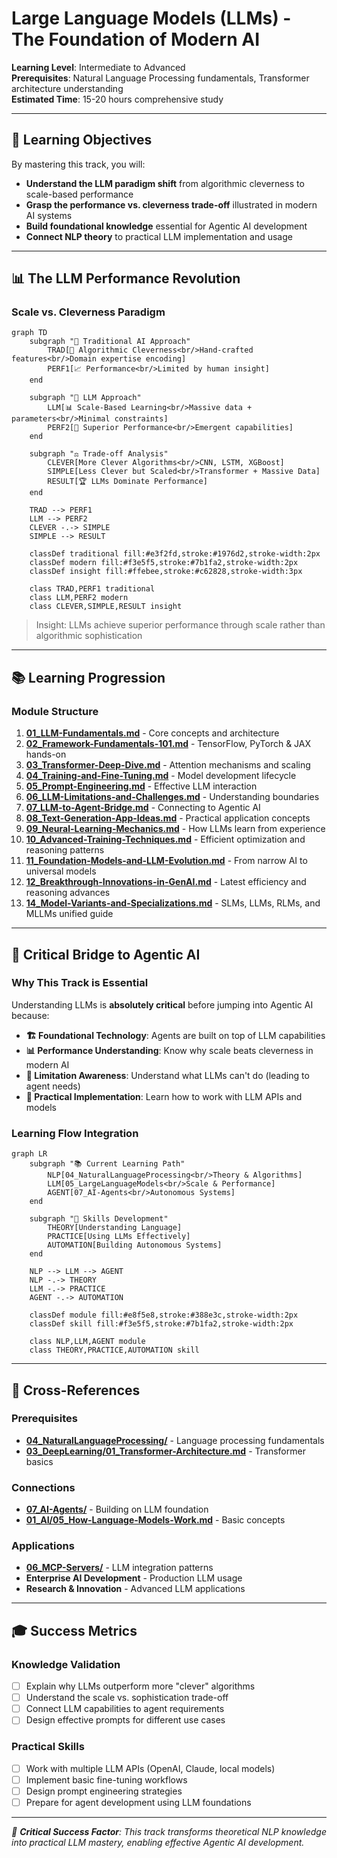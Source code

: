 # Large Language Models (LLMs) - The Foundation of Modern AI

**Learning Level**: Intermediate to Advanced  
**Prerequisites**: Natural Language Processing fundamentals, Transformer architecture understanding  
**Estimated Time**: 15-20 hours comprehensive study  

---

## 🎯 Learning Objectives

By mastering this track, you will:

- **Understand the LLM paradigm shift** from algorithmic cleverness to scale-based performance
- **Grasp the performance vs. cleverness trade-off** illustrated in modern AI systems
- **Build foundational knowledge** essential for Agentic AI development
- **Connect NLP theory** to practical LLM implementation and usage

---

## 📊 **The LLM Performance Revolution**

### **Scale vs. Cleverness Paradigm**

```mermaid
graph TD
    subgraph "🧠 Traditional AI Approach"
        TRAD[🔧 Algorithmic Cleverness<br/>Hand-crafted features<br/>Domain expertise encoding]
        PERF1[📈 Performance<br/>Limited by human insight]
    end
    
    subgraph "🚀 LLM Approach"
        LLM[📊 Scale-Based Learning<br/>Massive data + parameters<br/>Minimal constraints]
        PERF2[🎯 Superior Performance<br/>Emergent capabilities]
    end
    
    subgraph "⚖️ Trade-off Analysis"
        CLEVER[More Clever Algorithms<br/>CNN, LSTM, XGBoost]
        SIMPLE[Less Clever but Scaled<br/>Transformer + Massive Data]
        RESULT[🏆 LLMs Dominate Performance]
    end
    
    TRAD --> PERF1
    LLM --> PERF2
    CLEVER -.-> SIMPLE
    SIMPLE --> RESULT
    
    classDef traditional fill:#e3f2fd,stroke:#1976d2,stroke-width:2px
    classDef modern fill:#f3e5f5,stroke:#7b1fa2,stroke-width:2px
    classDef insight fill:#ffebee,stroke:#c62828,stroke-width:3px
    
    class TRAD,PERF1 traditional
    class LLM,PERF2 modern
    class CLEVER,SIMPLE,RESULT insight
```

> Insight: LLMs achieve superior performance through scale rather than algorithmic sophistication

---

## 📚 Learning Progression

### **Module Structure**

1. **[01_LLM-Fundamentals.md](01_LLM-Fundamentals.md)** - Core concepts and architecture
2. **[02_Framework-Fundamentals-101.md](02_Framework-Fundamentals-101.md)** - TensorFlow, PyTorch & JAX hands-on
3. **[03_Transformer-Deep-Dive.md](03_Transformer-Deep-Dive.md)** - Attention mechanisms and scaling
4. **[04_Training-and-Fine-Tuning.md](04_Training-and-Fine-Tuning.md)** - Model development lifecycle
5. **[05_Prompt-Engineering.md](05_Prompt-Engineering.md)** - Effective LLM interaction
6. **[06_LLM-Limitations-and-Challenges.md](06_LLM-Limitations-and-Challenges.md)** - Understanding boundaries
7. **[07_LLM-to-Agent-Bridge.md](07_LLM-to-Agent-Bridge.md)** - Connecting to Agentic AI
8. **[08_Text-Generation-App-Ideas.md](08_Text-Generation-App-Ideas.md)** - Practical application concepts
9. **[09_Neural-Learning-Mechanics.md](09_Neural-Learning-Mechanics.md)** - How LLMs learn from experience
10. **[10_Advanced-Training-Techniques.md](10_Advanced-Training-Techniques.md)** - Efficient optimization and reasoning patterns
11. **[11_Foundation-Models-and-LLM-Evolution.md](11_Foundation-Models-and-LLM-Evolution.md)** - From narrow AI to universal models
12. **[12_Breakthrough-Innovations-in-GenAI.md](12_Breakthrough-Innovations-in-GenAI.md)** - Latest efficiency and reasoning advances
13. **[14_Model-Variants-and-Specializations.md](14_Model-Variants-and-Specializations.md)** - SLMs, LLMs, RLMs, and MLLMs unified guide

---

## 🌉 **Critical Bridge to Agentic AI**

### **Why This Track is Essential**

Understanding LLMs is **absolutely critical** before jumping into Agentic AI because:

- **🏗️ Foundational Technology**: Agents are built on top of LLM capabilities
- **📊 Performance Understanding**: Know why scale beats cleverness in modern AI
- **🎯 Limitation Awareness**: Understand what LLMs can't do (leading to agent needs)
- **🔧 Practical Implementation**: Learn how to work with LLM APIs and models

### **Learning Flow Integration**

```mermaid
graph LR
    subgraph "📚 Current Learning Path"
        NLP[04_NaturalLanguageProcessing<br/>Theory & Algorithms]
        LLM[05_LargeLanguageModels<br/>Scale & Performance]
        AGENT[07_AI-Agents<br/>Autonomous Systems]
    end
    
    subgraph "🎯 Skills Development"
        THEORY[Understanding Language]
        PRACTICE[Using LLMs Effectively]
        AUTOMATION[Building Autonomous Systems]
    end
    
    NLP --> LLM --> AGENT
    NLP -.-> THEORY
    LLM -.-> PRACTICE
    AGENT -.-> AUTOMATION
    
    classDef module fill:#e8f5e8,stroke:#388e3c,stroke-width:2px
    classDef skill fill:#f3e5f5,stroke:#7b1fa2,stroke-width:2px
    
    class NLP,LLM,AGENT module
    class THEORY,PRACTICE,AUTOMATION skill
```

---

## 🔗 Cross-References

### **Prerequisites**

- **[04_NaturalLanguageProcessing/](../04_NaturalLanguageProcessing/)** - Language processing fundamentals
- **[03_DeepLearning/01_Transformer-Architecture.md](../03_DeepLearning/01_Transformer-Architecture.md)** - Transformer basics

### **Connections**

- **[07_AI-Agents/](../07_AI-Agents/)** - Building on LLM foundation
- **[01_AI/05_How-Language-Models-Work.md](../01_AI/05_How-Language-Models-Work.md)** - Basic concepts

### **Applications**

- **[06_MCP-Servers/](../06_MCP-Servers/)** - LLM integration patterns
- **Enterprise AI Development** - Production LLM usage
- **Research & Innovation** - Advanced LLM applications

---

## 🎓 Success Metrics

### **Knowledge Validation**

- [ ] Explain why LLMs outperform more "clever" algorithms
- [ ] Understand the scale vs. sophistication trade-off
- [ ] Connect LLM capabilities to agent requirements
- [ ] Design effective prompts for different use cases

### **Practical Skills**

- [ ] Work with multiple LLM APIs (OpenAI, Claude, local models)
- [ ] Implement basic fine-tuning workflows
- [ ] Design prompt engineering strategies
- [ ] Prepare for agent development using LLM foundations

---

*🎯 **Critical Success Factor**: This track transforms theoretical NLP knowledge into practical LLM mastery, enabling effective Agentic AI development.*
